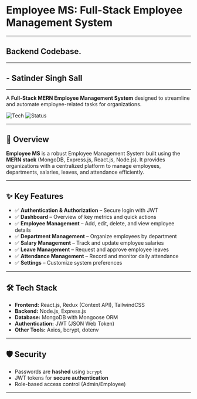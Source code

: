 # **Employee MS**: Full-Stack Employee Management System

---

## Backend Codebase.

---

## - Satinder Singh Sall

---

A **Full-Stack MERN Employee Management System** designed to streamline and automate employee-related tasks for organizations.

![Tech](https://img.shields.io/badge/stack-MERN-green.svg)
![Status](https://img.shields.io/badge/status-active-brightgreen.svg)

---

## **📌 Overview**

**Employee MS** is a robust Employee Management System built using the **MERN stack** (MongoDB, Express.js, React.js, Node.js).
It provides organizations with a centralized platform to manage employees, departments, salaries, leaves, and attendance efficiently.

---

## **✨ Key Features**

- ✅ **Authentication & Authorization** – Secure login with JWT
- ✅ **Dashboard** – Overview of key metrics and quick actions
- ✅ **Employee Management** – Add, edit, delete, and view employee details
- ✅ **Department Management** – Organize employees by department
- ✅ **Salary Management** – Track and update employee salaries
- ✅ **Leave Management** – Request and approve employee leaves
- ✅ **Attendance Management** – Record and monitor daily attendance
- ✅ **Settings** – Customize system preferences

---

## **🛠 Tech Stack**

- **Frontend:** React.js, Redux (Context API), TailwindCSS
- **Backend:** Node.js, Express.js
- **Database:** MongoDB with Mongoose ORM
- **Authentication:** JWT (JSON Web Token)
- **Other Tools:** Axios, bcrypt, dotenv

---

## **🛡 Security**

- Passwords are **hashed** using `bcrypt`
- JWT tokens for **secure authentication**
- Role-based access control (Admin/Employee)

---
